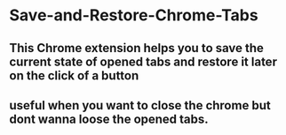 # Save-and-Restore-Chrome-Tabs

## This Chrome extension helps you to save the current state of opened tabs and restore it later on the click of a button
## useful when you want to close the chrome but dont wanna loose the opened tabs.